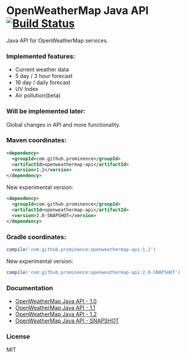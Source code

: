 # OpenWeatherMap Java API [![Build Status][ci-shield]][ci-link]
Java API for OpenWeatherMap services.

### Implemented features:
* Current weather data
* 5 day / 3 hour forecast
* 16 day / daily forecast
* UV Index
* Air pollution(beta)

### Will be implemented later:
Global changes in API and more functionality.

### Maven coordinates:

```xml
<dependency>
  <groupId>com.github.prominence</groupId>
  <artifactId>openweathermap-api</artifactId>
  <version>1.2</version>
</dependency>
```

New experimental version:
```xml
<dependency>
  <groupId>com.github.prominence</groupId>
  <artifactId>openweathermap-api</artifactId>
  <version>2.0-SNAPSHOT</version>
</dependency>
```

### Gradle coordinates:

```groovy
compile('com.github.prominence:openweathermap-api:1.2')
```

New experimental version:
```groovy
compile('com.github.prominence:openweathermap-api:2.0-SNAPSHOT')
```

### Documentation
* [OpenWeatherMap Java API - 1.0](docs/Release_1.0.md)
* [OpenWeatherMap Java API - 1.1](docs/Release_1.1.md)
* [OpenWeatherMap Java API - 1.2](docs/Release_1.2.md)
* [OpenWeatherMap Java API - SNAPSHOT](docs/SNAPSHOT.md)

### License
MIT

[ci-shield]: https://travis-ci.org/Prominence/openweathermap-java-api.svg?branch=master
[ci-link]: https://travis-ci.org/Prominence/openweathermap-java-api